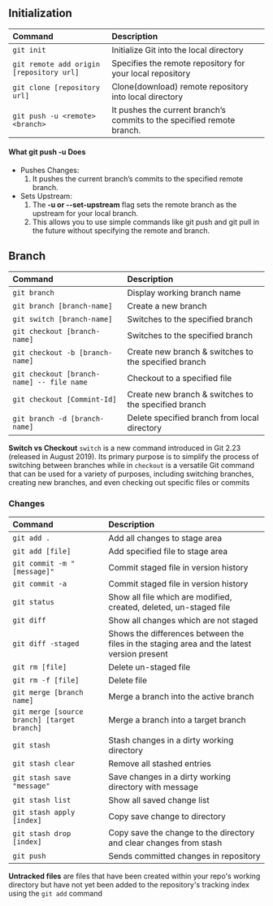 
## Initialization

| Command                                  | Description                                               |
|:-----------------------------------------|:----------------------------------------------------------|
| `git init`                               | Initialize Git into the local directory                   |
| `git remote add origin [repository url]` | Specifies the remote repository for your local repository | 
| `git clone [repository url]`             | Clone(download) remote repository into local directory    |
| `git push -u <remote> <branch>`          | It pushes the current branch’s commits to the specified remote branch. | 

#### What git push -u Does
- Pushes Changes:
     1. It pushes the current branch’s commits to the specified remote branch.
- Sets Upstream:
     1. The <b>-u or --set-upstream</b> flag sets the remote branch as the upstream for your local branch.
     2.	This allows you to use simple commands like git push and git pull in the future without specifying the remote and branch.

## Branch

| Command                                   | Description                                          |
|:------------------------------------------|:-----------------------------------------------------|
| `git branch`                              | Display working branch name                          |
| `git branch [branch-name]`                | Create a new branch                                  |
| `git switch [branch-name]`                | Switches to the specified branch                     |
| `git checkout [branch-name]`              | Switches to the specified branch                     |
| `git checkout -b [branch-name]`           | Create new branch & switches to the specified branch |
| `git checkout [branch-name] -- file name` | Checkout to a specified file                         |
| `git checkout [Commint-Id]`               | Create new branch & switches to the specified branch |
| `git branch -d [branch-name]`             | Delete specified branch from local directory         |

**Switch vs Checkout** `switch` is a new command introduced in Git 2.23 (released in August 2019).
Its primary purpose is to simplify the process of switching between branches while in `checkout` is a versatile Git command that can be used for a variety of purposes, including switching branches, creating new branches, and even checking out specific files or commits

### Changes

| Command                                     | Description                                                                                |
|:--------------------------------------------|:-------------------------------------------------------------------------------------------|
| `git add .`                                 | Add all changes to stage area                                                              |
| `git add [file]`                            | Add specified file to stage area                                                           |
| `git commit -m "[message]"`                 | Commit staged file in version history                                                      |
| `git commit -a`                             | Commit staged file in version history                                                      |
| `git status`                                | Show all file which are modified, created, deleted, un-staged file                         |
| `git diff`                                  | Show all changes which are not staged                                                      |
| `git diff -staged`                          | Shows the differences between the files in the staging area and the latest version present |
| `git rm [file]`                             | Delete un-staged file                                                                      |
| `git rm -f [file]`                          | Delete file                                                                                |
| `git merge [branch name]`                   | Merge a branch into the active branch                                                      |
| `git merge [source branch] [target branch]` | Merge a branch into a target branch                                                        |
| `git stash`                                 | Stash changes in a dirty working directory                                                 |
| `git stash clear`                           | Remove all stashed entries                                                                 |
| `git stash save "message"`                  | Save changes in a dirty working directory with message                                     |
| `git stash list`                            | Show all saved change list                                                                 |
| `git stash apply [index]`                   | Copy save change to directory                                                              |
| `git stash drop [index]`                    | Copy save the change to the directory and clear changes from stash                         |
| `git push`                                  | Sends committed changes in repository                                                      |


**Untracked files** are files that have been created within your repo's working directory but have not yet been added to the repository's tracking index using the `git add` command
